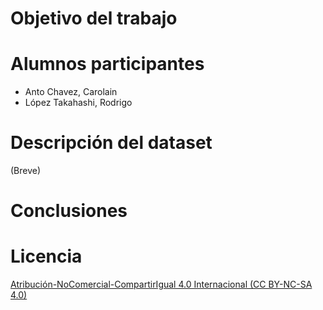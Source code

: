 # Objetivo del trabajo

# Alumnos participantes
* Anto Chavez, Carolain
* López Takahashi, Rodrigo

# Descripción del dataset
(Breve)

# Conclusiones


# Licencia
[Atribución-NoComercial-CompartirIgual 4.0 Internacional (CC BY-NC-SA 4.0)](https://creativecommons.org/licenses/by-nc-sa/4.0/deed.es)

